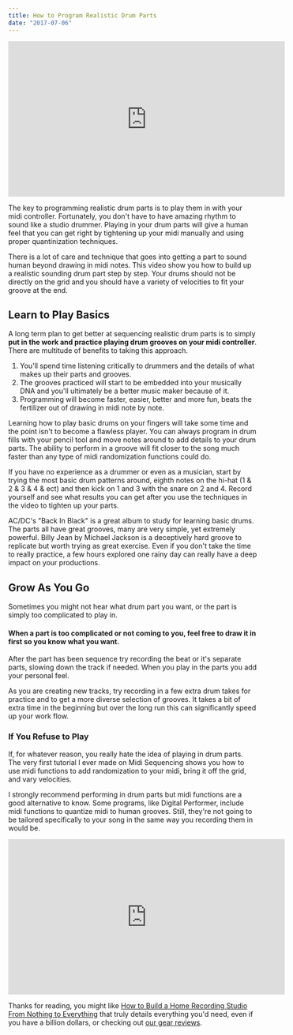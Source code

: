 ```yaml
---
title: How to Program Realistic Drum Parts
date: "2017-07-06"
---
```

<p ><iframe src="https://www.youtube.com/embed/5wRu8phxn10" width="560" height="315" frameborder="0" allowfullscreen="allowfullscreen"></iframe></p>
The key to programming realistic drum parts is to play them in with your midi controller. Fortunately, you don't have to have amazing rhythm to sound like a studio drummer. Playing in your drum parts will give a human feel that you can get right by tightening up your midi manually and using proper quantinization techniques.

There is a lot of care and technique that goes into getting a part to sound human beyond drawing in midi notes. This video show you how to build up a realistic sounding drum part step by step. Your drums should not be directly on the grid and you should have a variety of velocities to fit your groove at the end.


<h2 >Learn to Play Basics</h2>
A long term plan to get better at sequencing realistic drum parts is to simply <strong>put in the work and practice playing drum grooves on your midi controller</strong>. There are multitude of benefits to taking this approach.
<ol>
 	<li>You'll spend time listening critically to drummers and the details of what makes up their parts and grooves.</li>
 	<li>The grooves practiced will start to be embedded into your musically DNA and you'll ultimately be a better music maker because of it.</li>
 	<li>Programming will become faster, easier, better and more fun, beats the fertilizer out of drawing in midi note by note.</li>
</ol>
Learning how to play basic drums on your fingers will take some time and the point isn't to become a flawless player. You can always program in drum fills with your pencil tool and move notes around to add details to your drum parts. The ability to perform in a groove will fit closer to the song much faster than any type of midi randomization functions could do.

If you have no experience as a drummer or even as a musician, start by trying the most basic drum patterns around, eighth notes on the hi-hat (1 &amp; 2 &amp; 3 &amp; 4 &amp; ect) and then kick on 1 and 3 with the snare on 2 and 4. Record yourself and see what results you can get after you use the techniques in the video to tighten up your parts.

AC/DC's "Back In Black" is a great album to study for learning basic drums. The parts all have great grooves, many are very simple, yet extremely powerful. Billy Jean by Michael Jackson is a deceptively hard groove to replicate but worth trying as great exercise. Even if you don't take the time to really practice, a few hours explored one rainy day can really have a deep impact on your productions.


<h2 >Grow As You Go</h2>
Sometimes you might not hear what drum part you want, or the part is simply too complicated to play in.
<h4>When a part is too complicated or not coming to you, feel free to draw it in first so you know what you want.</h4>
After the part has been sequence try recording the beat or it's separate parts, slowing down the track if needed. When you play in the parts you add your personal feel.

As you are creating new tracks, try recording in a few extra drum takes for practice and to get a more diverse selection of grooves. It takes a bit of extra time in the beginning but over the long run this can significantly speed up your work flow.


<h3 >If You Refuse to Play</h3>
If, for whatever reason, you really hate the idea of playing in drum parts. The very first tutorial I ever made on Midi Sequencing shows you how to use midi functions to add randomization to your midi, bring it off the grid, and vary velocities.

I strongly recommend performing in drum parts but midi functions are a good alternative to know. Some programs, like Digital Performer, include midi functions to quantize midi to human grooves. Still, they're not going to be tailored specifically to your song in the same way you recording them in would be.


<p ><iframe src="https://www.youtube.com/embed/KIQ3yvUSK00" width="560" height="315" frameborder="0" allowfullscreen="allowfullscreen"></iframe></p>


Thanks for reading, you might like <a href="https://www.midisequencing.com/how-to-build-a-home-recording-studio-from-nothing-to-everything/">How to Build a Home Recording Studio From Nothing to Everything</a> that truly details everything you'd need, even if you have a billion dollars, or checking out <a href="https://www.midisequencing.com/gear/">our gear reviews</a>.